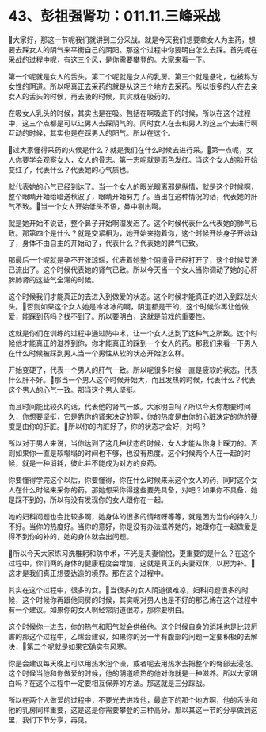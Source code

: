 # 43、彭祖强肾功：011.11.三峰采战

🎼大家好，那这一节呢我们就讲到三分采战。就是今天我们想要拿女人为主药，想要去踩女人的阴气来平衡自己的阴阳。那这个过程中你要明白怎么去踩。首先呢在采战的过程中呢，有这三个风，是你需要攀登的。大家来看一下。

第一个呢就是女人的舌头。第二个呢就是女人的乳房。第三个就是悬牝，也被称为女性的阴道。所以呢真正去采药的就是从这三个地方去采药。所以很多的人在去亲女人的舌头的时候，再去吸的时候，其实就在吸药的。

在吸女人乳头的时候，其实也是在吸。包括在啊吸底下的时候，所以在这个过程中，这三个点都是可以让男人去踩阴气的。同时女人在去和男人的这三个去进行啊互动的时候，其实也是在踩男人的阳气。所以在这个。

🎼过大家懂得采药的火候是什么？就是我们在什么时候去进行采。🎼第一点呢，女人你要学会观察女人，女人的骨志。第一志呢就是面色发红。当这个女人的脸开始变红了，代表什么？代表她的心气质也。

就代表她的心气已经到达了。当一个女人的眼光眼离邪是纵情，就是这个时候啊，整个眼睛开始给暗送秋波了，眼睛开始努力了。当出在这种情况的话，代表她的肝气不致。🎼当一个女人开始低头不语，鼻中剔出啊。

就是她开始不说话，整个鼻子开始啊湿发迟了。这个时候代表什么代表她的肺气已致。那第四个是什么？就是交紧相为，她开始来抱着你，这个时候开始身子开始动了，身体不由自主的开始动了，代表什么？代表她的脾气已致。

那最后一个呢就是孕不开张琼瑶，代表着她整个阴道骨已经打开了，这个时候艾液已流出了。这个时候代表她的肾气已致。所以今天当一个女人当你调动了她的心肝脾肺肾的这些气全滞的时候。

这个时候我们才能真正的去进入到做爱的状态。这个时候才能真正的进入到踩战火头。🎼否则如果这个女人她是冷冰冰的啊，阴道都是干的，这个时候你再让他做爱，能踩到药吗？找不到了。所以要明白，这就是前戏的重要性。

这就是你们在训练的过程中通过防中术，让一个女人达到了这种气之所致。这个时候他才能真正的滋养到你，你才能真正的踩到一个女人的药。那我们来看一下男人在什么时候被踩到男人当一个男性从软的状态开始怎么样。

开始变硬了，代表一个男人的肝气一致。所以呢很多时候一直是疲软的状态，代表什么肝不好。🎼那当一个男人这个时候开始大，而且发热的时候，代表什么？代表这个男人的心气一致。那当这个男人坚挺。

而且时间能比较久的话，代表他的肾气一致。大家明白吗？所以今天你想要时间久，你想要坚挺，它是靠你的肾来决定的啊，你的热度是由你的心脏决定的你的硬度是由你的肝脏。🎼所以你的内脏好了，你的状态才会好，对吗？

所以对于男人来说，当你达到了这几种状态的时候，女人才能从你身上踩刀的。否则如果你一直是软塌塌的时间也不够，也没有热度。这个时候两个人在一起的时候，就是一种消耗，彼此并不能成为对方的良药。

你要懂得学完这个以后，你要懂得，你在什么时候来采这个女人的药，同时这个女人在什么时候来采你的药。那她想采你得这些要先具备，对吧？如果你不具备，她是踩不到的，所以有没有发现你的女人跟你在一起。

她的妇科问题也会比较多啊，她身体的很多的情绪呀等等，就是因为当你的持久力不好。当你的热度好。当你的意好，你是没有办法滋养她的，她跟你在一起做爱是得不到你的补的，她的身体就会出问题。

🎼所以今天大家练习洗椎躬和防中术，不光是夫妻愉悦，更重要的是什么？在这个过程中，你们两的身体的健康程度会增加，这就是真正的夫妻双休，以房为补。🎼这才是我们真正想要达造的境界。那在这个过程中。

其实在这个过程中，很多的女。🎼当很多的女人阴道很难凉，妇科问题很多的时候，这个时候你再跟他同房的时候，其实呢对男人也是不好的那乙烯在这个过程中有一个建议。如果你的女人啊经常阴道很凉，那你要明白。

这个时候你一进去，你的热气和阳气就会供给他。这个时候自身的消耗也是比较厉害的那这个过程中，乙烯会建议，如果你的另一半有腹部的问题一定要积极的去解决，🎼第二个呢就是如果它确实有风寒。

你是会建议每天晚上可以用热水泡个澡，或者呢去用热水去把整个的臀部去浸泡。这个时候当他和你做爱的时候，他的阴道喷热的他对你就是一种滋养。所以大家明白吗？在这个过程中一定要相互保养的方法。那这就是三分踩战。

所以在两个人做爱的过程中，不要光去进攻他，最底下的那个地方啊，他的舌头和他的乳房同样重要，这是这是你需要攀登的三种高分。那以其这一节的分享做到这里，我们下节分享，再见。

